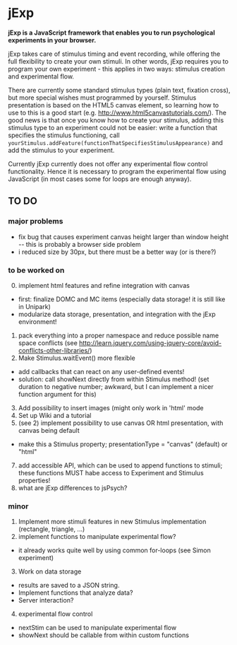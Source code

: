 # jExp

**jExp is a JavaScript framework that enables you to run psychological experiments in your browser.**

jExp takes care of stimulus timing and event recording, while offering the full flexibility to create your own stimuli. In other words, jExp requires you to program your own experiment - this applies in two ways: stimulus creation and experimental flow.

There are currently some standard stimulus types (plain text, fixation cross), but more special wishes must programmed by yourself. Stimulus presentation is based on the HTML5 canvas element, so learning how to use to this is a good start (e.g. http://www.html5canvastutorials.com/). The good news is that once you know how to create your stimulus, adding this stimulus type to an experiment could not be easier: write a function that specifies the stimulus functioning, call `yourStimulus.addFeature(functionThatSpecifiesStimulusAppearance)` and add the stimulus to your experiment.

Currently jExp currently does not offer any experimental flow control functionality. Hence it is necessary to program the experimental flow using JavaScript (in most cases some for loops are enough anyway).


## TO DO
### major problems

- fix bug that causes experiment canvas height larger than window height -- this is probably a browser side problem
- i reduced size by 30px, but there must be a better way (or is there?)


### to be worked on

0. implement html features and refine integration with canvas
  + first: finalize DOMC and MC items (especially data storage! it is still like in Unipark)
  + modularize data storage, presentation, and integration with the jExp environment!
1. pack everything into a proper namespace and reduce possible name space conflicts (see http://learn.jquery.com/using-jquery-core/avoid-conflicts-other-libraries/)
2. Make Stimulus.waitEvent() more flexible
  + add callbacks that can react on any user-defined events!
  + solution: call showNext directly from within Stimulus method! (set duration to negative number; awkward, but I can implement a nicer function argument for this)
3. Add possibility to insert images (might only work in 'html' mode
5. Set up Wiki and a tutorial
6. (see 2) implement possibility to use canvas OR html presentation, with canvas being default
  + make this a Stimulus property; presentationType = "canvas" (default) or "html"
7. add accessible API, which can be used to append functions to stimuli; these functions MUST habe access to Experiment and Stimulus properties!
8. what are jExp differences to jsPsych?
  
### minor

1. Implement more stimuli features in new Stimulus implementation (rectangle, triangle, ...)
2. implement functions to manipulate experimental flow?
  + it already works quite well by using common for-loops (see Simon experiment)
3. Work on data storage
  + results are saved to a JSON string. 
  + Implement functions that analyze data?
  + Server interaction?
4. experimental flow control
  + nextStim can be used to manipulate experimental flow
  + showNext should be callable from within custom functions
